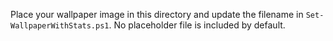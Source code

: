 Place your wallpaper image in this directory and update the filename in `Set-WallpaperWithStats.ps1`.
No placeholder file is included by default.
